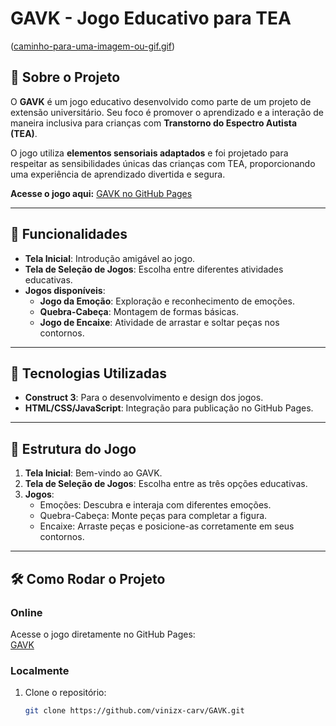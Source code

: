 # GAVK - Jogo Educativo para TEA

([caminho-para-uma-imagem-ou-gif.gif](https://drive.google.com/file/d/1Pa357y5pe0bGQB4nF9zdheEANR8p-NZ8/view?usp=drive_link))

## 🌟 Sobre o Projeto

O **GAVK** é um jogo educativo desenvolvido como parte de um projeto de extensão universitário. Seu foco é promover o aprendizado e a interação de maneira inclusiva para crianças com **Transtorno do Espectro Autista (TEA)**.  

O jogo utiliza **elementos sensoriais adaptados** e foi projetado para respeitar as sensibilidades únicas das crianças com TEA, proporcionando uma experiência de aprendizado divertida e segura.

**Acesse o jogo aqui:** [GAVK no GitHub Pages](https://vinizx-carv.github.io/GAVK/)

---

## 🚀 Funcionalidades

- **Tela Inicial**: Introdução amigável ao jogo.
- **Tela de Seleção de Jogos**: Escolha entre diferentes atividades educativas.
- **Jogos disponíveis**:
  - **Jogo da Emoção**: Exploração e reconhecimento de emoções.
  - **Quebra-Cabeça**: Montagem de formas básicas.
  - **Jogo de Encaixe**: Atividade de arrastar e soltar peças nos contornos.

---

## 📌 Tecnologias Utilizadas

- **Construct 3**: Para o desenvolvimento e design dos jogos.
- **HTML/CSS/JavaScript**: Integração para publicação no GitHub Pages.

---

## 🎨 Estrutura do Jogo

1. **Tela Inicial**: Bem-vindo ao GAVK.
2. **Tela de Seleção de Jogos**: Escolha entre as três opções educativas.
3. **Jogos**:
   - Emoções: Descubra e interaja com diferentes emoções.
   - Quebra-Cabeça: Monte peças para completar a figura.
   - Encaixe: Arraste peças e posicione-as corretamente em seus contornos.

---

## 🛠️ Como Rodar o Projeto

### Online
Acesse o jogo diretamente no GitHub Pages:  
[GAVK](https://vinizx-carv.github.io/GAVK/)

### Localmente
1. Clone o repositório:
   ```bash
   git clone https://github.com/vinizx-carv/GAVK.git
